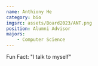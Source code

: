 ```yaml
---
name: Anthiony He
category: bio
imgsrc: assets/Board2023/ANT.png
position: Alumni Advisor
majors:
    - Computer Science
---
```


Fun Fact: "I talk to myself"
